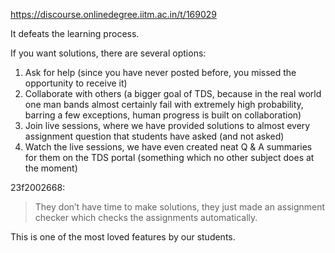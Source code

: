https://discourse.onlinedegree.iitm.ac.in/t/169029

It defeats the learning process.</p>
<p>If you want solutions, there are several options:</p>
<ol>
<li>Ask for help (since you have never posted before, you missed the opportunity to receive it)</li>
<li>Collaborate with others (a bigger goal of TDS, because in the real world one man bands almost certainly fail with extremely high probability, barring a few exceptions, human progress is built on collaboration)</li>
<li>Join live sessions, where we have provided solutions to almost every assignment question that students have asked (and not asked)</li>
<li>Watch the live sessions, we have even created neat Q &amp; A summaries for them on the TDS portal (something which no other subject does at the moment)</li>
</ol>
<aside class="quote group-ds-students" data-post="310" data-topic="169029" data-username="23f2002668">
<div class="title">
<div class="quote-controls"></div>
 23f2002668:</div>
<blockquote>
<p>They don’t have time to make solutions, they just made an assignment checker which checks the assignments automatically.</p>
</blockquote>
</aside>
<p>This is one of the most loved features by our students.
